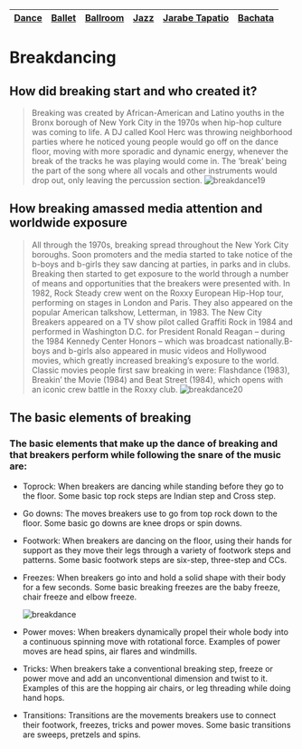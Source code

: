 | [Dance](dance.md)    | [Ballet](ballet.md)   | [Ballroom](ballroom.md) |  [Jazz](jazz.md)    | [Jarabe Tapatio](jarabeTapatio.md)  |[Bachata](bachata.md)    |
| -------- |-------| -----| -------- |-------| -------| 

# Breakdancing

## How did breaking start and who created it?
>Breaking was created by African-American and Latino youths in the Bronx borough of New York City in the 1970s when hip-hop culture was coming to life. A DJ called Kool Herc was throwing neighborhood parties where he noticed young people would go off on the dance floor, moving with more sporadic and dynamic energy, whenever the break of the tracks he was playing would come in. The ‘break’ being the part of the song where all vocals and other instruments would drop out, only leaving the percussion section.
![breakdance19](breakdance19.webp)

## How breaking amassed media attention and worldwide exposure
>All through the 1970s, breaking spread throughout the New York City boroughs. Soon promoters and the media started to take notice of the b-boys and b-girls they saw dancing at parties, in parks and in clubs. Breaking then started to get exposure to the world through a number of means and opportunities that the breakers were presented with. In 1982, Rock Steady crew went on the Roxxy European Hip-Hop tour, performing on stages in London and Paris. They also appeared on the popular American talkshow, Letterman, in 1983. The New City Breakers appeared on a TV show pilot called Graffiti Rock in 1984 and performed in Washington D.C. for President Ronald Reagan – during the 1984 Kennedy Center Honors – which was broadcast nationally.B-boys and b-girls also appeared in music videos and Hollywood movies, which greatly increased breaking’s exposure to the world. Classic movies people first saw breaking in were: Flashdance (1983), Breakin’ the Movie (1984) and Beat Street (1984), which opens with an iconic crew battle in the Roxxy club.
![breakdance20](breakdance20.jpg)

## The basic elements of breaking
### The basic elements that make up the dance of breaking and that breakers perform while following the snare of the music are:

- Toprock: When breakers are dancing while standing before they go to the floor. Some basic top rock steps are Indian step and Cross step.
- Go downs: The moves breakers use to go from top rock down to the floor. Some basic go downs are knee drops or spin downs.
- Footwork: When breakers are dancing on the floor, using their hands for support as they move their legs through a variety of footwork steps and patterns. Some basic footwork steps are six-step, three-step and CCs.
- Freezes: When breakers go into and hold a solid shape with their body for a few seconds. Some basic breaking freezes are the baby freeze, chair freeze and elbow freeze.

    ![breakdance](breakdance.avif)

- Power moves: When breakers dynamically propel their whole body into a continuous spinning move with rotational force. Examples of power moves are head spins, air flares and windmills.
- Tricks: When breakers take a conventional breaking step, freeze or power move and add an unconventional dimension and twist to it. Examples of this are the hopping air chairs, or leg threading while doing hand hops.
- Transitions: Transitions are the movements breakers use to connect their footwork, freezes, tricks and power moves. Some basic transitions are sweeps, pretzels and spins.

